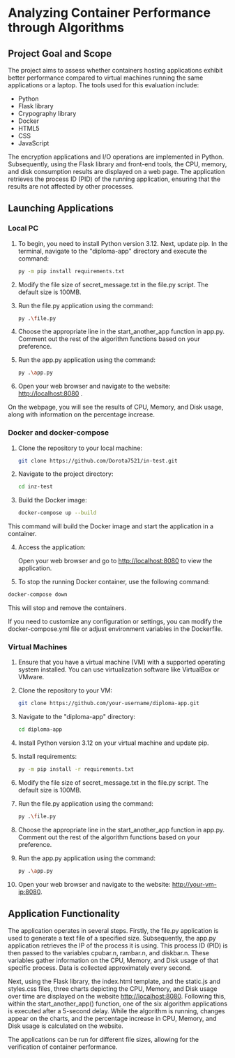 # Analyzing Container Performance through Algorithms 
## Project Goal and Scope 

The project aims to assess whether containers hosting applications exhibit better performance compared to virtual machines running the same applications or a laptop. The tools used for this evaluation include:

* Python
* Flask library
* Crypography library
* Docker
* HTML5
* CSS
* JavaScript

The encryption applications and I/O operations are implemented in Python. Subsequently, using the Flask library and front-end tools, the CPU, memory, and disk consumption results are displayed on a web page. The application retrieves the process ID (PID) of the running application, ensuring that the results are not affected by other processes.


## Launching Applications 
### Local PC
1. To begin, you need to install Python version 3.12. Next, update pip. In the terminal, navigate to the "diploma-app" directory and execute the command: 
    ```bash
    py -m pip install requirements.txt
    ```

2. Modify the file size of secret_message.txt in the file.py script. The default size is 100MB.

3. Run the file.py application using the command:
    ```bash
    py .\file.py
    ```

4. Choose the appropriate line in the start_another_app function in app.py. Comment out the rest of the algorithm functions based on your preference.

5. Run the app.py application using the command:
    ```bash
    py .\app.py
    ```

6. Open your web browser and navigate to the website: [http://localhost:8080](http://localhost:8080) .

On the webpage, you will see the results of CPU, Memory, and Disk usage, along with information on the percentage increase.

### Docker and docker-compose
1. Clone the repository to your local machine:

    ```bash
    git clone https://github.com/Dorota7521/in-test.git
    ```

2. Navigate to the project directory:

    ```bash
    cd inz-test
    ```

3. Build the Docker image:

    ```bash
    docker-compose up --build
    ```

This command will build the Docker image and start the application in a container.

4. Access the application:

    Open your web browser and go to [http://localhost:8080](http://localhost:8080) to view the application.


5. To stop the running Docker container, use the following command:

```bash
docker-compose down
```

This will stop and remove the containers.

If you need to customize any configuration or settings, you can modify the docker-compose.yml file or adjust environment variables in the Dockerfile.

### Virtual Machines
1. Ensure that you have a virtual machine (VM) with a supported operating system installed. You can use virtualization software like VirtualBox or VMware.

2. Clone the repository to your VM:

   ```bash
   git clone https://github.com/your-username/diploma-app.git

3. Navigate to the "diploma-app" directory:
    ```bash
    cd diploma-app
    ```
4. Install Python version 3.12 on your virtual machine and update pip.

5. Install requirements:
    ```bash
    py -m pip install -r requirements.txt
    ```

6. Modify the file size of secret_message.txt in the file.py script. The default size is 100MB.

7. Run the file.py application using the command:
    ```bash
    py .\file.py
    ```

8. Choose the appropriate line in the start_another_app function in app.py. Comment out the rest of the algorithm functions based on your preference.

9. Run the app.py application using the command:
    ```bash
    py .\app.py
    ```

6. Open your web browser and navigate to the website: [http://your-vm-ip:8080](http://your-vm-ip:8080).

## Application Functionality
The application operates in several steps. Firstly, the file.py application is used to generate a text file of a specified size. Subsequently, the app.py application retrieves the IP of the process it is using. This process ID (PID) is then passed to the variables cpubar.n, rambar.n, and diskbar.n. These variables gather information on the CPU, Memory, and Disk usage of that specific process. Data is collected approximately every second.

Next, using the Flask library, the index.html template, and the static.js and styles.css files, three charts depicting the CPU, Memory, and Disk usage over time are displayed on the website [http://localhost:8080](http://localhost:8080). Following this, within the start_another_app() function, one of the six algorithm applications is executed after a 5-second delay. While the algorithm is running, changes appear on the charts, and the percentage increase in CPU, Memory, and Disk usage is calculated on the website.

The applications can be run for different file sizes, allowing for the verification of container performance.
